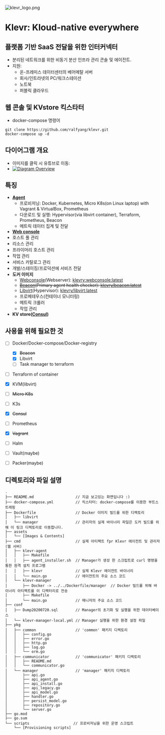 ![klevr_logo.png](https://raw.githubusercontent.com/Klevry/klevr/master/assets/klevr_logo.png)
# Klevr: Kloud-native everywhere
## 플랫폼 기반 SaaS 전달을 위한 인터커넥터
 * 분리된 네트워크를 위한 비동기 분산 인프라 관리 콘솔 및 에이전트.
 * 지원:
   * 온-프레미스 데이터센터의 베어메탈 서버
   * 회사/인트라넷의 PC/워크스테이션
   * 노트북
   * 퍼블릭 클라우드

## 웹 콘솔 및 KVstore 킥스타터
* docker-compose 명령어
```
git clone https://github.com/ralfyang/klevr.git
docker-compose up -d
```

## 다이어그램 개요
 * 이미지를 클릭 시 유튜브로 이동:
 * [![Diagram Overview](https://raw.githubusercontent.com/Klevry/klevr/master/assets/Klevr_diagram_overview.png)](https://youtu.be/xLkqm1vEmd0)

## 특징
 * **[Agent](./agent/)**
   * 프로비저닝: Docker, Kubernetes, Micro K8s(on Linux laptop) with Vagrant & VirtualBox, Prometheus 
   * 다운로드 및 실행: Hypervisor(via libvirt container), Terraform, Prometheus, Beacon
   * 메트릭 데이터 집계 및 전달
  * **[Web console](./webconsole/)**
   * 호스트 풀 관리
   * 리소스 관리
   * 프라이머리 호스트 관리 
   * 작업 관리 
   * 서비스 카탈로그 관리
   * 개발/스테이징/프로덕션에 서비즈 전달
 * **도커 이미지**
   * [Webconsole](./Dockerfile/klevr_websonsole)(Webserver): [klevry:webconsole:latest](https://hub.docker.com/repository/docker/klevry/webconsole)
   * ~~[Beacon](./Dockerfile/beacon)(Primary agent health checker): [klevry/beacon:latest](https://hub.docker.com/repository/docker/klevry/beacon)~~
   * [Libvirt](./Dockerfile/libvirt)(Hypervisor): [klevry/libvirt:latest](https://hub.docker.com/repository/docker/klevry/libvirt)
   * 프로메테우스(컨테이너 모니터링)
   * 메트릭 크롤러
   * 작업 관리
 * **KV store([Consul](https://github.com/hashicorp/consul))**
   

## 사용을 위해 필요한 것
 * [ ] Docker/Docker-compose/Docker-registry
   * [x] ~~Beacon~~
   * [x] Libvirt
   * [ ] Task manager to terraform
 * [ ] Terraform of container
 * [x] KVM(libvirt)
 * [ ] ~~Micro K8s~~
 * [ ] K3s
 * [x] ~~Consul~~
 * [ ] Prometheus 
 * [x] ~~Vagrant~~
 * [ ] Halm
 * [ ] Vault(maybe)
 * [ ] Packer(maybe)


## 디렉토리와 파일 설명 
```
.
├── README.md                   // 지금 보고있는 화면입니다 :)
├── docker-compose.yml          // 킥스타터: docker-compose를 이용한 부트스트래핑
├── Dockerfile                  // Docker 이미지 빌드를 위한 디렉토리
│   ├── libvirt
│   └── manager                 // 관리자의 실제 바이너리 파일은 도커 빌드를 위해 이 링크 디렉토리로 이동합니다.
├── assets
│   └── [Images & Contents]
├── cmd                         // 실제 아티팩트 fpr Klevr 에이전트 및 관리자 (웹 서버) 
│   ├── klevr-agent
│   │   ├── Makefile
│   │   ├── agent_installer.sh  // Manager가 생성 한 스크립트로 curl 명령을 통한 원격 설치 프로그램
│   │   ├── klevr               // 실제 Klevr 에이전트 바이너리
│   │   └── main.go             // 에이전트의 주요 소스 코드
│   └── klevr-manager
│       ├── Docker -> ../../Dockerfile/manager  // Docker 빌드를 위해 바이너리 아티팩트를 이 디렉터리로 전송  
│       ├── Makefile
│       └── main.go             // 매니저의 주요 소스 코드
├── conf
│   ├── Dump20200720.sql        // Manager의 초기화 및 실행을 위한 데이터베이스
│   └── klevr-manager-local.yml // Manager 실행을 위한 환경 설정 파일
├── pkg
│   ├── common                  // 'common' 패키지 디렉토리
│   │   ├── config.go
│   │   ├── error.go
│   │   ├── http.go
│   │   ├── log.go
│   │   └── orm.go
│   ├── communicator            // 'communicator' 패키지 디렉토리
│   │   ├── README.md
│   │   └── communicator.go
│   └── manager                 // 'manager' 패키지 디렉토리
│       ├── api.go
│       ├── api_agent.go
│       ├── api_install.go
│       ├── api_legacy.go
│       ├── api_model.go
│       ├── handler.go
│       ├── persist_model.go
│       ├── repository.go
│       └── server.go
├── go.mod
├── go.sum
└── scripts                    // 프로비저닝을 위한 운영 스크립트
    └── [Provisioning scripts]

```
